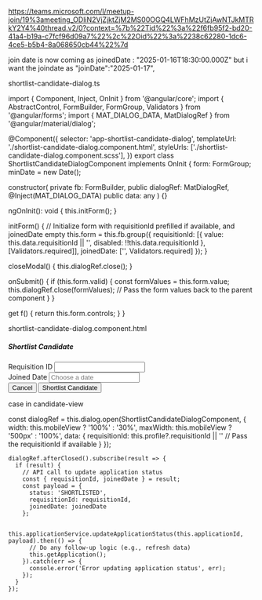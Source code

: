 https://teams.microsoft.com/l/meetup-join/19%3ameeting_ODliN2VjZjktZjM2MS00OGQ4LWFhMzUtZjAwNTJkMTRkY2Y4%40thread.v2/0?context=%7b%22Tid%22%3a%22f6fb95f2-bd20-41a4-b19a-c7fcf96d09a7%22%2c%22Oid%22%3a%2238c62280-1dc6-4ce5-b5b4-8a068650cb44%22%7d


join date is now coming as joinedDate
: "2025-01-16T18:30:00.000Z" but i want the joindate as "joinDate":"2025-01-17",

shortlist-candidate-dialog.ts

import { Component, Inject, OnInit } from '@angular/core';
import { AbstractControl, FormBuilder, FormGroup, Validators } from '@angular/forms';
import { MAT_DIALOG_DATA, MatDialogRef } from '@angular/material/dialog';

@Component({
  selector: 'app-shortlist-candidate-dialog',
  templateUrl: './shortlist-candidate-dialog.component.html',
  styleUrls: ['./shortlist-candidate-dialog.component.scss'],
})
export class ShortlistCandidateDialogComponent implements OnInit {
  form: FormGroup;
  minDate = new Date();

  constructor(
    private fb: FormBuilder,
    public dialogRef: MatDialogRef<ShortlistCandidateDialogComponent>,
    @Inject(MAT_DIALOG_DATA) public data: any
  ) {}

  ngOnInit(): void {
    this.initForm();
  }

  initForm() {
    // Initialize form with requisitionId prefilled if available, and joinedDate empty
    this.form = this.fb.group({
      requisitionId: [{ value: this.data.requisitionId || '', disabled: !!this.data.requisitionId }, [Validators.required]],
      joinedDate: ['', Validators.required]
    });
  }

  closeModal() {
    this.dialogRef.close();
  }

  onSubmit() {
    if (this.form.valid) {
      const formValues = this.form.value;
      this.dialogRef.close(formValues); // Pass the form values back to the parent component
    }
  }

  get f() {
    return this.form.controls;
  }
}



shortlist-candidate-dialog.component.html

<div class="shortlist-dialog">
  <div class="header">
    <h5 class="heading-text">Shortlist Candidate</h5>
    <app-icon icon="close" (click)="closeModal()"></app-icon>
  </div>
  <form [formGroup]="form" (ngSubmit)="onSubmit()">
    <div class="body">
      <div class="form-group">
        <label for="requisitionId">Requisition ID</label>
        <input
          formControlName="requisitionId"
          id="requisitionId"
          type="text"
          class="form-control"
          [readonly]="true"
        />
      </div>
      <div class="form-group">
        <label for="joinedDate">Joined Date</label>
        <input
          formControlName="joinedDate"
          matDatepicker
          [min]="minDate"
          placeholder="Choose a date"
          class="form-control"
          id="joinedDate"
        />
        <mat-datepicker-toggle matIconSuffix [for]="joinedDatePicker"></mat-datepicker-toggle>
        <mat-datepicker #joinedDatePicker></mat-datepicker>
      </div>
    </div>
    <div class="footer">
      <button type="button" class="cancel-btn" (click)="closeModal()">Cancel</button>
      <button type="submit" class="shortlist-btn">Shortlist Candidate</button>
    </div>
  </form>
</div>



case in candidate-view

const dialogRef = this.dialog.open(ShortlistCandidateDialogComponent, {
      width: this.mobileView ? '100%' : '30%',
      maxWidth: this.mobileView ? '500px' : '100%',
      data: {
        requisitionId: this.profile?.requisitionId || '' // Pass the requisitionId if available
      }
    });

    dialogRef.afterClosed().subscribe(result => {
      if (result) {
        // API call to update application status
        const { requisitionId, joinedDate } = result;
        const payload = {
          status: 'SHORTLISTED',
          requisitionId: requisitionId,
          joinedDate: joinedDate
        };

        this.applicationService.updateApplicationStatus(this.applicationId, payload).then(() => {
          // Do any follow-up logic (e.g., refresh data)
          this.getApplication();
        }).catch(err => {
          console.error('Error updating application status', err);
        });
      }
    });
